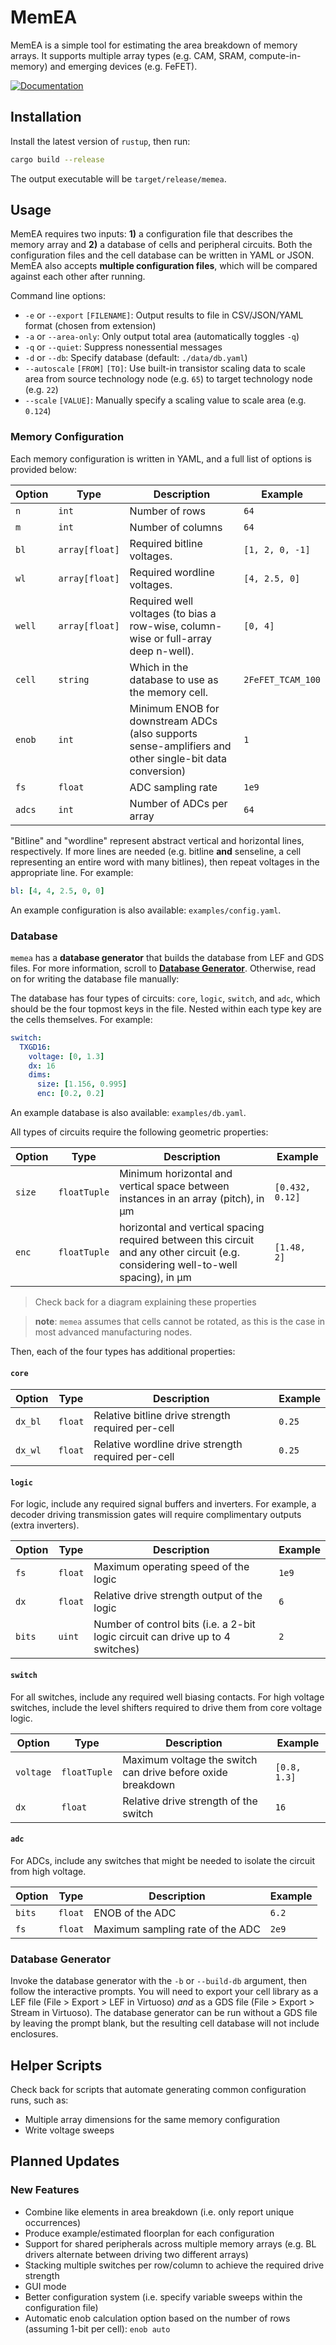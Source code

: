 # MemEA

MemEA is a simple tool for estimating the area breakdown of memory arrays.
It supports multiple array types (e.g. CAM, SRAM, compute-in-memory) and
emerging devices (e.g. FeFET).

[![Documentation](https://img.shields.io/badge/docs-gh--pages-blue)](https://yourusername.github.io/MemEA/memea/)

## Installation

Install the latest version of `rustup`, then run:

```bash
cargo build --release
```

The output executable will be `target/release/memea`.

## Usage

MemEA requires two inputs: **1)** a configuration file that describes the memory
array and **2)** a database of cells and peripheral circuits. Both the
configuration files and the cell database can be written in YAML or JSON. MemEA
also accepts **multiple configuration files**, which will be compared against
each other after running.

Command line options:

- `-e` or `--export` `[FILENAME]`: Output results to file in CSV/JSON/YAML
  format (chosen from extension)
- `-a` or `--area-only`: Only output total area (automatically toggles `-q`)
- `-q` or `--quiet`: Suppress nonessential messages
- `-d` or `--db`: Specify database (default: `./data/db.yaml`)
- `--autoscale` `[FROM]` `[TO]`: Use built-in transistor scaling data to scale
  area from source technology node (e.g. `65`) to target technology node (e.g.
  `22`)
- `--scale` `[VALUE]`: Manually specify a scaling value to scale area (e.g.
  `0.124`)

### Memory Configuration

Each memory configuration is written in YAML, and a full list of options is
provided below:

| Option | Type           | Description                                                                                            | Example           |
| ------ | -------------- | ------------------------------------------------------------------------------------------------------ | ----------------- |
| `n`    | `int`          | Number of rows                                                                                         | `64`              |
| `m`    | `int`          | Number of columns                                                                                      | `64`              |
| `bl`   | `array[float]` | Required bitline voltages.                                                                             | `[1, 2, 0, -1]`   |
| `wl`   | `array[float]` | Required wordline voltages.                                                                            | `[4, 2.5, 0]`     |
| `well` | `array[float]` | Required well voltages (to bias a row-wise, column-wise or full-array deep n-well).                    | `[0, 4]`          |
| `cell` | `string`       | Which in the database to use as the memory cell.                                                       | `2FeFET_TCAM_100` |
| `enob` | `int`          | Minimum ENOB for downstream ADCs (also supports sense-amplifiers and other single-bit data conversion) | `1`               |
| `fs`   | `float`        | ADC sampling rate                                                                                      | `1e9`             |
| `adcs` | `int`          | Number of ADCs per array                                                                               | `64`              |

"Bitline" and "wordline" represent abstract vertical and horizontal lines,
respectively. If more lines are needed (e.g. bitline **and** senseline, a cell
representing an entire word with many bitlines), then repeat voltages in the
appropriate line. For example:

```yaml
bl: [4, 4, 2.5, 0, 0]
```

An example configuration is also available: `examples/config.yaml`.

### Database

`memea` has a **database generator** that builds the database from LEF and GDS
files. For more information, scroll to [**Database
Generator**](#database-generator). Otherwise, read on for writing the database
file manually:

The database has four types of circuits: `core`, `logic`, `switch`, and `adc`,
which should be the four topmost keys in the file. Nested within each type key
are the cells themselves. For example:

```yaml
switch:
  TXGD16:
    voltage: [0, 1.3]
    dx: 16
    dims:
      size: [1.156, 0.995]
      enc: [0.2, 0.2]
```

An example database is also available: `examples/db.yaml`.

All types of circuits require the following geometric properties:

| Option | Type         | Description                                                                                                                        | Example         |
| ------ | ------------ | ---------------------------------------------------------------------------------------------------------------------------------- | --------------- |
| `size` | `floatTuple` | Minimum horizontal and vertical space between instances in an array (pitch), in μm                                                 | `[0.432, 0.12]` |
| `enc`  | `floatTuple` | horizontal and vertical spacing required between this circuit and any other circuit (e.g. considering well-to-well spacing), in μm | `[1.48, 2]`     |

> Check back for a diagram explaining these properties

> **note**: `memea` assumes that cells cannot be rotated, as this is the case in
> most advanced manufacturing nodes.

Then, each of the four types has additional properties:

#### `core`

| Option  | Type    | Description                                        | Example |
| ------- | ------- | -------------------------------------------------- | ------- |
| `dx_bl` | `float` | Relative bitline drive strength required per-cell  | `0.25`  |
| `dx_wl` | `float` | Relative wordline drive strength required per-cell | `0.25`  |

#### `logic`

For logic, include any required signal buffers and inverters. For example, a
decoder driving transmission gates will require complimentary outputs (extra
inverters).

| Option | Type    | Description                                                                    | Example |
| ------ | ------- | ------------------------------------------------------------------------------ | ------- |
| `fs`   | `float` | Maximum operating speed of the logic                                           | `1e9`   |
| `dx`   | `float` | Relative drive strength output of the logic                                    | `6`     |
| `bits` | `uint`  | Number of control bits (i.e. a 2-bit logic circuit can drive up to 4 switches) | `2`     |

#### `switch`

For all switches, include any required well biasing contacts. For high voltage
switches, include the level shifters required to drive them from core voltage
logic.

| Option    | Type         | Description                                                 | Example      |
| --------- | ------------ | ----------------------------------------------------------- | ------------ |
| `voltage` | `floatTuple` | Maximum voltage the switch can drive before oxide breakdown | `[0.8, 1.3]` |
| `dx`      | `float`      | Relative drive strength of the switch                       | `16`         |

#### `adc`

For ADCs, include any switches that might be needed to isolate the circuit from
high voltage.

| Option | Type    | Description                      | Example |
| ------ | ------- | -------------------------------- | ------- |
| `bits` | `float` | ENOB of the ADC                  | `6.2`   |
| `fs`   | `float` | Maximum sampling rate of the ADC | `2e9`   |

### Database Generator

Invoke the database generator with the `-b` or `--build-db` argument, then
follow the interactive prompts. You will need to export your cell library as a
LEF file (File > Export > LEF in Virtuoso) _and_ as a GDS file (File > Export >
Stream in Virtuoso). The database generator can be run without a GDS file by
leaving the prompt blank, but the resulting cell database will not include
enclosures.

## Helper Scripts

Check back for scripts that automate generating common configuration runs, such
as:

- Multiple array dimensions for the same memory configuration
- Write voltage sweeps

## Planned Updates

### New Features

- Combine like elements in area breakdown (i.e. only report unique
  occurrences)
- Produce example/estimated floorplan for each configuration
- Support for shared peripherals across multiple memory arrays (e.g. BL
  drivers alternate between driving two different arrays)
- Stacking multiple switches per row/column to achieve the required drive
  strength
- GUI mode
- Better configuration system (i.e. specify variable sweeps within the
  configuration file)
- Automatic enob calculation option based on the number of rows (assuming
  1-bit per cell): `enob auto`

